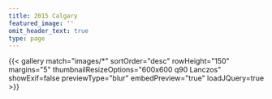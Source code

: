 ```yaml
---
title: 2015 Calgary
featured_image: ''
omit_header_text: true
type: page
---
```


{{< gallery match="images/*" sortOrder="desc" rowHeight="150" margins="5" thumbnailResizeOptions="600x600 q90 Lanczos" showExif=false previewType="blur" embedPreview="true" loadJQuery=true >}}
